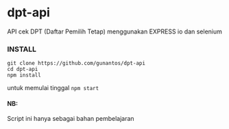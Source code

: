 # dpt-api

API cek DPT (Daftar Pemilih Tetap) menggunakan EXPRESS io dan selenium

### INSTALL
```
git clone https://github.com/gunantos/dpt-api
cd dpt-api
npm install
```

untuk memulai tinggal 
``
npm start
``

#### NB:
Script ini hanya sebagai bahan pembelajaran
